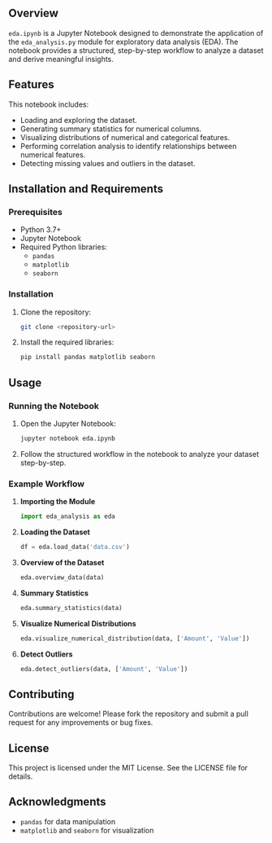 ## Overview

`eda.ipynb` is a Jupyter Notebook designed to demonstrate the application of the `eda_analysis.py` module for exploratory data analysis (EDA). The notebook provides a structured, step-by-step workflow to analyze a dataset and derive meaningful insights.
## Features
This notebook includes:
- Loading and exploring the dataset.
- Generating summary statistics for numerical columns.
- Visualizing distributions of numerical and categorical features.
- Performing correlation analysis to identify relationships between numerical features.
- Detecting missing values and outliers in the dataset.
## Installation and Requirements

### Prerequisites

- Python 3.7+
- Jupyter Notebook
- Required Python libraries:
  - `pandas`
  - `matplotlib`
  - `seaborn`

### Installation

1. Clone the repository:
   ```bash
   git clone <repository-url>
   ```
2. Install the required libraries:
   ```bash
   pip install pandas matplotlib seaborn
   ```

## Usage

### Running the Notebook

1. Open the Jupyter Notebook:
   ```bash
   jupyter notebook eda.ipynb
   ```
2. Follow the structured workflow in the notebook to analyze your dataset step-by-step.

### Example Workflow

1. **Importing the Module**

   ```python
   import eda_analysis as eda
   ```

2. **Loading the Dataset**

   ```python
   df = eda.load_data('data.csv')
   ```

3. **Overview of the Dataset**

   ```python
   eda.overview_data(data)
   ```

4. **Summary Statistics**

   ```python
   eda.summary_statistics(data)
   ```

5. **Visualize Numerical Distributions**

   ```python
   eda.visualize_numerical_distribution(data, ['Amount', 'Value'])
   ```

6. **Detect Outliers**

   ```python
   eda.detect_outliers(data, ['Amount', 'Value'])
   ```

## Contributing

Contributions are welcome! Please fork the repository and submit a pull request for any improvements or bug fixes.

## License

This project is licensed under the MIT License. See the LICENSE file for details.

## Acknowledgments

- `pandas` for data manipulation
- `matplotlib` and `seaborn` for visualization


